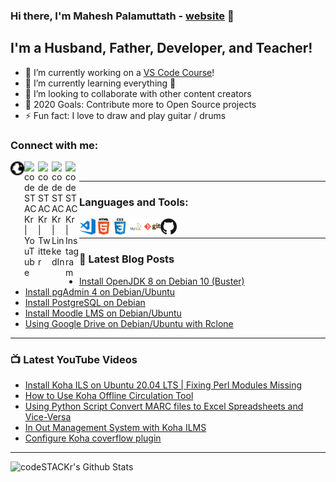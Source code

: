 ### Hi there, I'm Mahesh Palamuttath - [website] 👋

## I'm a Husband, Father, Developer, and Teacher!
- 🔭 I’m currently working on a [VS Code Course][website]!
- 🌱 I’m currently learning everything 🤣
- 👯 I’m looking to collaborate with other content creators
- 🥅 2020 Goals: Contribute more to Open Source projects
- ⚡ Fun fact: I love to draw and play guitar / drums

### Connect with me:

[<img align="left" alt="codeSTACKr.com" width="22px" src="https://raw.githubusercontent.com/iconic/open-iconic/master/svg/globe.svg" />][website]
[<img align="left" alt="codeSTACKr | YouTube" width="22px" src="https://cdn.jsdelivr.net/npm/simple-icons@v3/icons/youtube.svg" />][youtube]
[<img align="left" alt="codeSTACKr | Twitter" width="22px" src="https://cdn.jsdelivr.net/npm/simple-icons@v3/icons/twitter.svg" />][twitter]
[<img align="left" alt="codeSTACKr | LinkedIn" width="22px" src="https://cdn.jsdelivr.net/npm/simple-icons@v3/icons/linkedin.svg" />][linkedin]
[<img align="left" alt="codeSTACKr | Instagram" width="22px" src="https://cdn.jsdelivr.net/npm/simple-icons@v3/icons/instagram.svg" />][instagram]

<br />

---

### Languages and Tools:

[<img align="left" alt="Visual Studio Code" width="26px" src="https://raw.githubusercontent.com/github/explore/80688e429a7d4ef2fca1e82350fe8e3517d3494d/topics/visual-studio-code/visual-studio-code.png" />][vstudio]
[<img align="left" alt="HTML5" width="26px" src="https://raw.githubusercontent.com/github/explore/80688e429a7d4ef2fca1e82350fe8e3517d3494d/topics/html/html.png" />][vstudio]
[<img align="left" alt="CSS3" width="26px" src="https://raw.githubusercontent.com/github/explore/80688e429a7d4ef2fca1e82350fe8e3517d3494d/topics/css/css.png" />][css3]
[<img align="left" alt="MySQL" width="26px" src="https://raw.githubusercontent.com/github/explore/80688e429a7d4ef2fca1e82350fe8e3517d3494d/topics/mysql/mysql.png" />][mysql]
[<img align="left" alt="Git" width="26px" src="https://raw.githubusercontent.com/github/explore/80688e429a7d4ef2fca1e82350fe8e3517d3494d/topics/git/git.png" />][git]
[<img align="left" alt="GitHub" width="26px" src="https://raw.githubusercontent.com/github/explore/78df643247d429f6cc873026c0622819ad797942/topics/github/github.png" />][github]
<br>

---

### 📕 Latest Blog Posts
<!-- BLOG-POST-LIST:START -->
- [Install OpenJDK 8 on Debian 10 (Buster)](https://libtechnophile.blogspot.com/2020/08/install-openjdk-8-on-debian-10-buster.html)
- [Install pgAdmin 4 on Debian/Ubuntu](https://libtechnophile.blogspot.com/2020/08/install-pgadmin-4-on-debianubuntu.html)
- [Install PostgreSQL on Debian ](https://libtechnophile.blogspot.com/2020/08/install-postgresql-on-debian.html)
- [Install Moodle LMS on Debian/Ubuntu](https://libtechnophile.blogspot.com/2020/07/install-moodle-lms-on-debianubuntu.html)
- [Using Google Drive on Debian/Ubuntu with Rclone](https://libtechnophile.blogspot.com/2020/07/using-google-drive-on-debianubuntu-with.html)
<!-- BLOG-POST-LIST:END -->

---

### 📺 Latest YouTube Videos
<!-- YOUTUBE:START -->
- [Install Koha ILS on Ubuntu 20.04 LTS | Fixing Perl Modules Missing](https://www.youtube.com/watch?v=JvXBfYFs4Q8)
- [How to Use Koha Offline Circulation Tool](https://www.youtube.com/watch?v=wARQEyiA8vA)
- [Using Python Script Convert MARC files to Excel Spreadsheets and Vice-Versa](https://www.youtube.com/watch?v=S0jbCZ2fY9E)
- [In Out Management System with Koha ILMS](https://www.youtube.com/watch?v=dxVHHeCZaAM)
- [Configure Koha coverflow plugin](https://www.youtube.com/watch?v=qIYfiVmFEF4)
<!-- YOUTUBE:END -->

---

<img align="left" alt="codeSTACKr's Github Stats" src="https://github-readme-stats.vercel.app/api?username=maheshpalamuttath&show_icons=true&hide_border=true" />

[website]: https://maheshpalamuttath.info/
[twitter]: https://twitter.com/
[youtube]: https://www.youtube.com/channel/UCRDxJR81Z6mcA86yK1tDQgQ?view_as=subscriber
[instagram]: https://www.instagram.com/mahesh_pandallur/
[linkedin]: https://www.linkedin.com/in/mahesh-palamuttath-897b80177/
[linux]: https://www.linux.org/
[debian]: https://www.debian.org/
[ubuntu]: https://ubuntu.com/
[kohails]: https://koha-community.org/
[dspace]: https://duraspace.org/dspace/
[moodle]: https://moodle.org/
[wordpress]: https://wordpress.com
[joomla]: https://www.joomla.org/
[drupal]: https://www.drupal.org/
[invoiceplane]: https://www.invoiceplane.org/
[vstudio]: https://visualstudio.microsoft.com/
[css3]: https://en.wikipedia.org/wiki/Cascading_Style_Sheets
[mysql]: https://www.mysql.com/
[git]: https://git-scm.com/
[github]: https://github.com/
